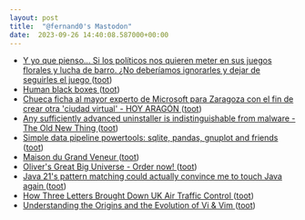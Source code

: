 ```yaml
---
layout: post
title:  "@fernand0's Mastodon"
date:  2023-09-26 14:40:08.587000+00:00
---
```

*  [Y yo que pienso... Si los políticos nos quieren meter en sus juegos florales y lucha de barro. ¿No deberíamos ignorarles y dejar de seguirles el juego ](https://mastodon.social/@fernand0/111131964772567433) ([toot](https://mastodon.social/@fernand0/111131964772567433))
*  [Human black boxes ](https://petterhol.me/2023/09/18/human-black-boxes) ([toot](https://mastodon.social/@fernand0/111131933022563442))
*  [Chueca ficha al mayor experto de Microsoft para Zaragoza con el fin de crear otra 'ciudad virtual' - HOY ARAGÓN ](https://hoyaragon.es/noticias-aragon/zaragoza/natalia-chueca-jose-antonio-ondiviela) ([toot](https://mastodon.social/@fernand0/111131592992782043))
*  [Any sufficiently advanced uninstaller is indistinguishable from malware - The Old New Thing ](https://devblogs.microsoft.com/oldnewthing/20230911-00/?p=10874) ([toot](https://mastodon.social/@fernand0/111131477197581415))
*  [Simple data pipeline powertools: sqlite, pandas, gnuplot and friends ](https://csvbase.com/blog/) ([toot](https://mastodon.social/@fernand0/111131243870415081))
*  [Maison du Grand Veneur ](https://www.flickr.com/photos/fernand0/53207577369) ([toot](https://mastodon.social/@fernand0/111130969947712926))
*  [Oliver's Great Big Universe - Order now! ](https://phdcomics.com/oliver) ([toot](https://mastodon.social/@fernand0/111130929315913154))
*  [Java 21's pattern matching could actually convince me to touch Java again ](https://wscp.dev/posts/tech/java-pattern-matching) ([toot](https://mastodon.social/@fernand0/111130759959494329))
*  [How Three Letters Brought Down UK Air Traffic Control ](https://hackaday.com/2023/09/13/how-three-letters-brought-down-uk-air-traffic-control) ([toot](https://mastodon.social/@fernand0/111130516307201777))
*  [Understanding the Origins and the Evolution of Vi & Vim ](https://pikuma.com/blog/origins-of-vim-text-edito) ([toot](https://mastodon.social/@fernand0/111130314110433224))
